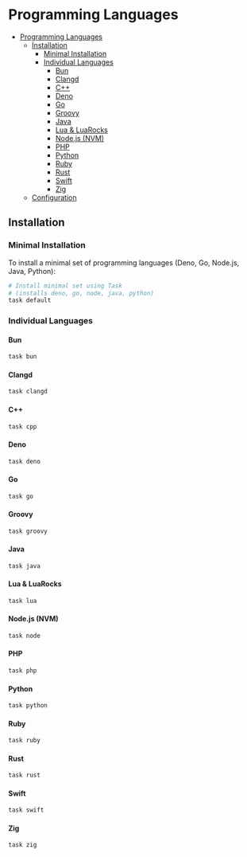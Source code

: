 # Programming Languages

- [Programming Languages](#programming-languages)
  - [Installation](#installation)
    - [Minimal Installation](#minimal-installation)
    - [Individual Languages](#individual-languages)
      - [Bun](#bun)
      - [Clangd](#clangd)
      - [C++](#c)
      - [Deno](#deno)
      - [Go](#go)
      - [Groovy](#groovy)
      - [Java](#java)
      - [Lua \& LuaRocks](#lua--luarocks)
      - [Node.js (NVM)](#nodejs-nvm)
      - [PHP](#php)
      - [Python](#python)
      - [Ruby](#ruby)
      - [Rust](#rust)
      - [Swift](#swift)
      - [Zig](#zig)
  - [Configuration](#configuration)

## Installation

### Minimal Installation

To install a minimal set of programming languages (Deno, Go, Node.js, Java, Python):

```bash
# Install minimal set using Task
# (installs deno, go, node, java, python)
task default
```

### Individual Languages

#### Bun
```bash
task bun
```

#### Clangd
```bash
task clangd
```

#### C++
```bash
task cpp
```

#### Deno
```bash
task deno
```

#### Go
```bash
task go
```

#### Groovy
```bash
task groovy
```

#### Java
```bash
task java
```

#### Lua & LuaRocks
```bash
task lua
```

#### Node.js (NVM)
```bash
task node
```

#### PHP
```bash
task php
```

#### Python
```bash
task python
```

#### Ruby
```bash
task ruby
```

#### Rust
```bash
task rust
```

#### Swift
```bash
task swift
```

#### Zig
```bash
task zig
```
